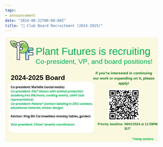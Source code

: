 ```yaml
---
tags: 
- announcement
date: "2024-08-22T00:00:00Z"
title: "📣 Club Board Recruitment (2024-2025)"
---
```


![Poster of Recruitment](/images/2024/recruitment-2024-2025.png)
